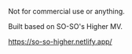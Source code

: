 Not for commercial use or anything.

Built based on SO-SO's Higher MV.

https://so-so-higher.netlify.app/
